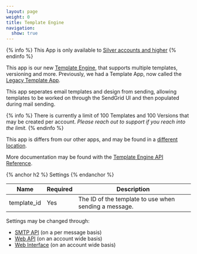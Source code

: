```yaml
---
layout: page
weight: 0
title: Template Engine
navigation:
  show: true
---
```


{% info %}
This App is only available to [Silver accounts and higher](https://sendgrid.com/transactional-email/pricing)
{% endinfo %}

This app is our new [Template Engine]({{root_url}}/API_Reference/Web_API_v3/Template_Engine/index.html), that supports multiple templates, versioning and more. Previously, we had a Template App, now called the [Legacy Template App]({{root_url}}/User_Guide/Apps/email_templates.html).

This app seperates email templates and design from sending, allowing templates to be worked on through the SendGrid UI and then populated during mail sending.

{% info %}
There is currently a limit of 100 Templates and 100 Versions that may be created per account. _Please reach out to support if you reach into the limit._
{% endinfo %}

This app is differs from our other apps, and may be found in a [different location](https://sendgrid.com/templates).

More documentation may be found with the [Template Engine API Reference]({{root_url}}/API_Reference/Web_API_v3/Template_Engine/index.html).

{% anchor h2 %}
Settings 
{% endanchor %}

<table class="table table-bordered table-striped">
   <thead>
      <tr>
         <th>Name</th>
         <th>Required</th>
         <th>Description</th>
      </tr>
   </thead>
   <tbody>
      <tr>
         <td>template_id</td>
         <td>Yes</td>
         <td>The ID of the template to use when sending a message.</td>
      </tr>
   </tbody>
</table>

Settings may be changed through:

-   [SMTP API]({{root_url}}/API_Reference/SMTP_API/apps.html#templates) (on a per message basis)
-   [Web API]({{root_url}}/API_Reference/Web_API_v3/Template_Engine/index.html) (on an account wide basis)
-   [Web Interface](https://sendgrid.com/templates) (on an account wide basis)
